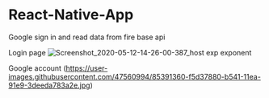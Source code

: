 # React-Native-App
Google sign in and read data from fire base api

Login page ![Screenshot_2020-05-12-14-26-00-387_host exp exponent](https://user-images.githubusercontent.com/47560994/85582553-6f985e80-b635-11ea-8cc5-b886bf594ef6.jpg)



Google account 
(https://user-images.githubusercontent.com/47560994/85391360-f5d37880-b541-11ea-91e9-3deeda783a2e.jpg)
